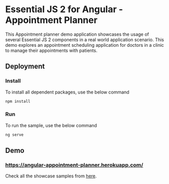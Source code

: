 # Essential JS 2 for Angular - Appointment Planner

This Appointment planner demo application showcases the usage of several Essential JS 2 components in a real world application scenario. This demo explores an appointment scheduling application for doctors in a clinic to manage their appointments with patients.

## Deployment

### Install

To install all dependent packages, use the below command

```sh
npm install
```

### Run

To run the sample, use the below command

```sh
ng serve
```

## Demo

### <a href="https://angular-appointment-planner.herokuapp.com/" target="_blank">https://angular-appointment-planner.herokuapp.com/</a>

Check all the showcase samples from <a href="https://ej2.syncfusion.com/home/angular.html" target="_blank">here</a>.